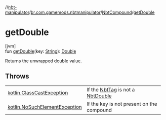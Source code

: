 //[nbt-manipulator](../../../index.md)/[br.com.gamemods.nbtmanipulator](../index.md)/[NbtCompound](index.md)/[getDouble](get-double.md)

# getDouble

[jvm]\
fun [getDouble](get-double.md)(key: [String](https://kotlinlang.org/api/latest/jvm/stdlib/kotlin/-string/index.html)): [Double](https://kotlinlang.org/api/latest/jvm/stdlib/kotlin/-double/index.html)

Returns the unwrapped double value.

## Throws

| | |
|---|---|
| [kotlin.ClassCastException](https://kotlinlang.org/api/latest/jvm/stdlib/kotlin/-class-cast-exception/index.html) | If the [NbtTag](../-nbt-tag/index.md) is not a [NbtDouble](../-nbt-double/index.md) |
| [kotlin.NoSuchElementException](https://kotlinlang.org/api/latest/jvm/stdlib/kotlin/-no-such-element-exception/index.html) | If the key is not present on the compound |
